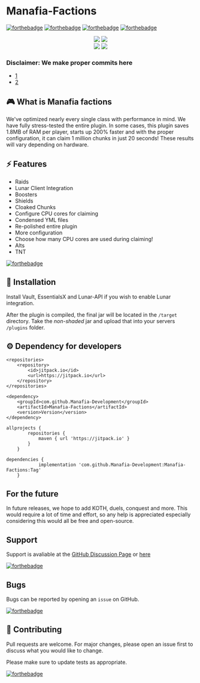 # Manafia-Factions

[![forthebadge](https://forthebadge.com/images/badges/built-with-love.svg)](https://forthebadge.com)
[![forthebadge](https://forthebadge.com/images/badges/made-with-java.svg)](https://forthebadge.com)
[![forthebadge](https://forthebadge.com/images/badges/open-source.svg)](https://forthebadge.com)
[![forthebadge](https://forthebadge.com/images/badges/powered-by-black-magic.svg)](https://forthebadge.com)

<div align="center">
    <a href="https://github.com/SaberLLC/Saber-Factions"><img src="https://img.shields.io/badge/SaberFactions%20-Fork-e64c65"></a>
    <a href=https://jitpack.io/#Manafia-Development/Manafia-Factions"><img src="https://jitpack.io/v/Manafia-Development/Manafia-Factions.svg"></a>
</div>

<div align="center">
    <a href="https://www.codefactor.io/repository/github/manafia-development/manafia-factions"><img src="https://www.codefactor.io/repository/github/manafia-development/manafia-factions/badge"></a>
    <a href="https://makeapullrequest.com"><img src="https://img.shields.io/badge/PRs-welcome-brightgreen.svg?style=flat-square"></a>
</div>

																
### Disclaimer: We make proper commits here 

- [1](https://github.com/SaberLLC/Saber-Factions/releases) 
- [2](https://github.com/SaberLLC/Saber-Factions/commits/1.6.x)																

## 🎮 What is Manafia factions

We've optimized nearly every single class with performance in mind. We have fully stress-tested the entire plugin. In
some cases, this plugin saves 1.8MB of RAM per player, starts up 200% faster and with the proper configuration, it can
claim 1 million chunks in just 20 seconds! These results will vary depending on hardware.

## ⚡️ Features

- Raids
- Lunar Client Integration
- Boosters
- Shields
- Cloaked Chunks
- Configure CPU cores for claiming
- Condensed YML files
- Re-polished entire plugin
- More configuration
- Choose how many CPU cores are used during claiming!
- Alts
- TNT

[![forthebadge](https://forthebadge.com/images/badges/built-with-grammas-recipe.svg)](https://forthebadge.com)

## 🚀 Installation

Install Vault, EssentialsX and Lunar-API if you wish to enable Lunar integration.

After the plugin is compiled, the final jar will be located in the ``/target`` directory. Take the *non-shaded* jar and
upload that into your servers ``/plugins`` folder.

## ⚙️ Dependency for developers

	<repositories>
		<repository>
		    <id>jitpack.io</id>
		    <url>https://jitpack.io</url>
		</repository>
	</repositories>

	<dependency>
	    <groupId>com.github.Manafia-Development</groupId>
	    <artifactId>Manafia-Factions</artifactId>
	    <version>Version</version>
	</dependency>
																
```
allprojects {
		repositories {
			maven { url 'https://jitpack.io' }
		}
	}
																
dependencies {
	        implementation 'com.github.Manafia-Development:Manafia-Factions:Tag'
	}
```

																

## For the future

In future releases, we hope to add KOTH, duels, conquest and more. This would require a lot of time and effort, so any
help is appreciated especially considering this would all be free and open-source.

## Support

Support is avaliable at
the [GitHub Discussion Page](https://github.com/Manafia-Development/Manafia-Factions/discussions)
or [here](https://matrix.to/#/#manafia-development:mozilla.org)

[![forthebadge](https://forthebadge.com/images/badges/not-a-bug-a-feature.svg)](https://forthebadge.com)

## Bugs

Bugs can be reported by opening an ``issue`` on GitHub.

[![forthebadge](https://forthebadge.com/images/badges/not-an-issue.svg)](https://forthebadge.com)

## 🎁 Contributing

Pull requests are welcome. For major changes, please open an issue first to discuss what you would like to change.

Please make sure to update tests as appropriate.

[![forthebadge](https://forthebadge.com/images/badges/powered-by-pull-requests.svg)](https://forthebadge.com)




